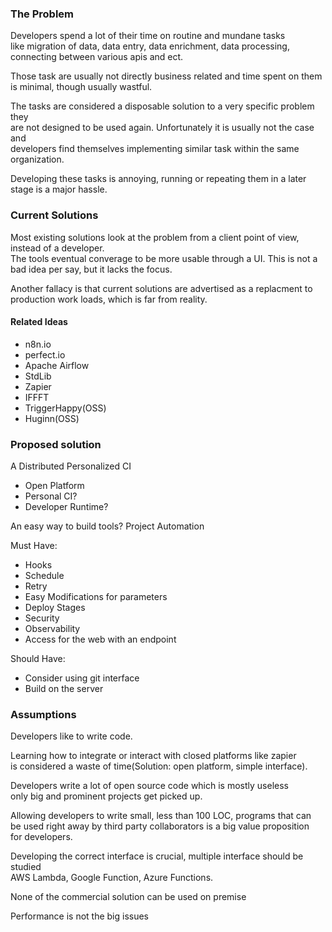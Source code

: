### The Problem

Developers spend a lot of their time on routine and mundane tasks  
like migration of data, data entry, data enrichment, data processing, connecting between
various apis and ect. 
 
Those task are usually not directly business related and time spent on them   
is minimal, though usually wastful.   
 
The tasks are considered a disposable solution to a very specific problem they   
are not designed to be used again. Unfortunately it is usually not the case and    
developers find themselves implementing similar task within the same organization.   

Developing these tasks is annoying, running or repeating them in a later  
stage is a major hassle.



### Current Solutions 

Most existing solutions look at the problem from a client point of view, instead of a developer.   
The tools eventual converage to be more usable through a UI. This is not a bad idea per say,
but it lacks the focus.

Another fallacy is that current solutions are advertised as a replacment to production work
loads, which is far from reality.

#### Related Ideas
- n8n.io
- perfect.io
- Apache Airflow
- StdLib
- Zapier
- IFFFT
- TriggerHappy(OSS)
- Huginn(OSS)


### Proposed solution

A Distributed Personalized CI

- Open Platform
- Personal CI?
- Developer Runtime?

An easy way to build tools?
Project Automation


Must Have:
* Hooks
* Schedule
* Retry
* Easy Modifications for parameters
* Deploy Stages
* Security
* Observability
* Access for the web with an endpoint
 

Should Have:
* Consider using git interface
* Build on the server



### Assumptions
Developers like to write code.

Learning how to integrate or interact with closed platforms like zapier  
is considered a waste of time(Solution: open platform, simple interface).

Developers write a lot of open source code which is mostly useless  
only big and prominent projects get picked up.

Allowing developers to write small, less than 100 LOC, programs that can  
be used right away by third party collaborators is a big value proposition  
for developers.

Developing the correct interface is crucial, multiple interface should be studied  
AWS Lambda, Google Function, Azure Functions.

None of the commercial solution can be used on premise

Performance is not the big issues








